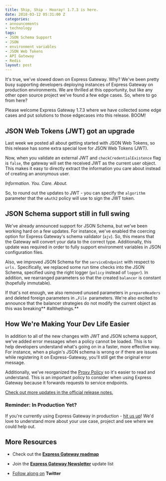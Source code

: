 ```yaml
---
title: Ship, Ship - Hooray! 1.7.3 is here.
date: 2018-03-12 05:31:00 Z
categories:
- announcements
- technology
tags:
- JSON Schema Support
- JSON
- environment variables
- JSON Web Tokens
- API Gateway
- Redis
layout: post
---
```


It's true, we've slowed down on Express Gateway. Why? We've been pretty busy supporting developers deploying instances of Express Gateway on production environments. We are thrilled at this opportunity, but like any other open source project we've found a few edge cases. So, where to go from here?

<!--excerpt-->

Please welcome Express Gateway 1.7.3 where we have collected some edge cases and put solutions to those edgecases into this release. BOOM!

## JSON Web Tokens (JWT) got an upgrade

Last week we posted all about getting started with JSON Web Tokens, so this release has some extra special love for JSON Web Tokens (JWT). 

Now, when you validate an external JWT and `checkCredentialExistence` flag is `false`, the gateway will set the received JWT as the current user object. This makes it easy to directly extract the information you care about instead of creating an anonymous user. 

*Information. You. Care. About.*

So, to round out the updates to JWT - you can specify the `algorithm` parameter that the `oAuth2` policy will use to sign the JWT token.  

## JSON Schema support still in full swing

We've already announced support for JSON Schema, but we've been working hard on a few updates. For instance, we've enabled the coercing option for Express Gateway's schema validator (`ajv`). So, this means that the Gateway will  convert your data to the correct type. Additionally, this update was required in order to fully support environment variables in JSON configuration files.

Also, we improved JSON Schema for the `serviceEndpoint` with respect to `urls.` Specifically, we replaced some run time checks into the JSON Schema, specified using the right logger (`policy` instead of `logger`). In addition, we rearranged parameters so that the created `balancer` is constant (hopefully immutable).

If that's not enough, we also removed unused parameters in `prepareHeaders` and deleted foreign parameters in `…File `parameters. We're also excited to announce that the balancer strategies do not modify the current object as this was breaking** #allthethings.**

## How We're Making Your Dev Life Easier

In addition to all of the new changes with JWT and JSON schema support, we've added error messages when a policy cannot be loaded. This is to help developers understand what's going on in a faster, more effective way. For instance, when a plugin's JSON schema is wrong or if there are issues while registering it on Express-Gateway, you'll still get the original error message.

Additionally, we've reorganized the [Proxy Policy](https://www.express-gateway.io/docs/policies/proxy/) so it's easier to read and understand. This is an important policy to consider when using Express Gateway because it forwards requests to service endpoints.

[Check out more updates in the official release notes.](https://github.com/ExpressGateway/express-gateway/releases/tag/untagged-bd5bfb1ce5d0a55a81df)

### Reminder: In Production Yet?

If you're currently using Express Gateway in production - [hit us up](mailto:info@express-gateway.io)! We'd love to understand more about your use case, project and see where we could help out.

## More Resources

* Check out the **[Express Gateway roadmap](https://github.com/ExpressGateway/express-gateway/milestones)**

* Join the **[Express Gateway Newsletter](https://eepurl.com/cVOqd5)** update list

* [Follow along on](https://twitter.com/express_gateway) **Twitter**